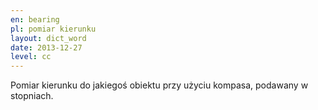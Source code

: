 ```yaml
---
en: bearing
pl: pomiar kierunku
layout: dict_word
date: 2013-12-27
level: cc
---
```


Pomiar kierunku do jakiegoś obiektu przy użyciu kompasa, podawany w stopniach.
